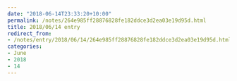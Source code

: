 ```yaml
---
date: "2018-06-14T23:33:20+10:00"
permalink: /notes/264e985ff28876828fe182ddce3d2ea03e19d95d.html
title: 2018/06/14 entry
redirect_from:
- /notes/entry/2018/06/14/264e985ff28876828fe182ddce3d2ea03e19d95d.html
categories:
- June
- 2018
- 14
---
```

